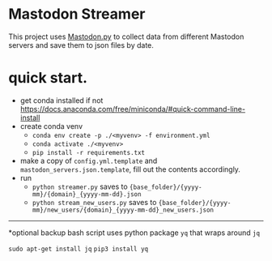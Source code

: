 # Mastodon Streamer
This project uses [Mastodon.py](https://mastodonpy.readthedocs.io/en/stable/index.html) to collect data from different Mastodon servers and save them to json files by date.


# quick start.
- get conda installed if not https://docs.anaconda.com/free/miniconda/#quick-command-line-install
- create conda venv
  - `conda env create -p ./<myvenv> -f environment.yml`
  - `conda activate ./<myvenv>`
  - `pip install -r requirements.txt`
- make a copy of `config.yml.template` and `mastodon_servers.json.template`, fill out the contents accordingly.
- run
  - `python streamer.py` saves to `{base_folder}/{yyyy-mm}/{domain}_{yyyy-mm-dd}.json`
  - `python stream_new_users.py` saves to `{base_folder}/{yyyy-mm}/new_users/{domain}_{yyyy-mm-dd}_new_users.json`

---

*optional backup bash script uses python package `yq` that wraps around `jq` 

`sudo apt-get install jq` `pip3 install yq`
